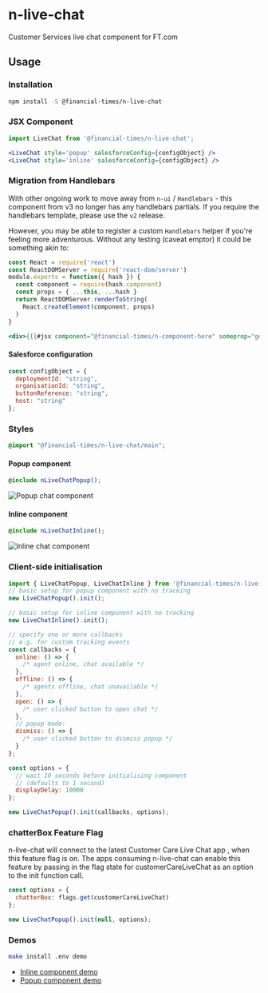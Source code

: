# n-live-chat

Customer Services live chat component for FT.com

## Usage

### Installation

```sh
npm install -S @financial-times/n-live-chat
```

### JSX Component

```jsx
import LiveChat from '@financial-times/n-live-chat';

<LiveChat style='popup' salesforceConfig={configObject} />
<LiveChat style='inline' salesforceConfig={configObject} />
```

### Migration from Handlebars

With other ongoing work to move away from `n-ui` / `Handlebars` - this component from v3 no longer has any handlebars partials. If you require the handlebars template, please use the `v2` release.

However, you may be able to register a custom `Handlebars` helper if you're feeling more adventurous. Without any testing (caveat emptor) it could be something akin to:

```js
const React = require('react')
const ReactDOMServer = require('react-dom/server')
module.exports = function({ hash }) {
  const component = require(hash.component)
  const props = { ...this, ...hash }
  return ReactDOMServer.renderToString(
    React.createElement(component, props)
  )
}
```

```hbs
<div>{{{#jsx component="@financial-times/n-component-here" someprop="goeshere" }}}</div>
```

#### Salesforce configuration

```js
const configObject = {
  deploymentId: "string",
  organisationId: "string",
  buttonReference: "string",
  host: "string"
};
```

### Styles

```scss
@import "@financial-times/n-live-chat/main";
```

#### Popup component

```scss
@include nLiveChatPopup();
```
![Popup chat component](https://user-images.githubusercontent.com/12828487/36374208-73719b28-1562-11e8-950d-3041898e2d3c.png)


#### Inline component

```scss
@include nLiveChatInline();
```
![Inline chat component](https://user-images.githubusercontent.com/12828487/36374209-7515f514-1562-11e8-915f-b07b009454f6.png)


### Client-side initialisation

```js
import { LiveChatPopup, LiveChatInline } from '@financial-times/n-live-chat';
// basic setup for popup component with no tracking
new LiveChatPopup().init();

// basic setup for inline component with no tracking
new LiveChatInline().init();
```

```js
// specify one or more callbacks
// e.g. for custom tracking events
const callbacks = {
  online: () => {
    /* agent online, chat available */
  },
  offline: () => {
    /* agents offline, chat unavailable */
  },
  open: () => {
    /* user clicked button to open chat */
  },
  // popup mode:
  dismiss: () => {
    /* user clicked button to dismiss popup */
  }
};

const options = {
  // wait 10 seconds before initialising component
  // (defaults to 1 second)
  displayDelay: 10000
};

new LiveChatPopup().init(callbacks, options);
```
### chatterBox Feature Flag
n-live-chat will connect to the latest Customer Care Live Chat app , when this feature flag is on. The apps consuming n-live-chat can enable this feature by passing in the flag state for customerCareLiveChat as an option to the init function call.

```js
const options = {
  chatterBox: flags.get(customerCareLiveChat)
};

new LiveChatPopup().init(null, options);
```

### Demos

```sh
make install .env demo
```

- [Inline component demo](http://localhost:5005/inline)
- [Popup component demo](http://localhost:5005/popup)
